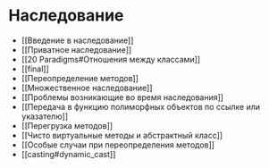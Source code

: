 # Наследование
* [[Введение в наследование]]
* [[Приватное наследование]]
* [[20 Paradigms#Отношения между классами]]
* [[final]]
* [[Переопределение методов]]
* [[Множественное наследование]]
* [[Проблемы возникающие во время наследования]]
* [[Передача в функцию полиморфных объектов по ссылке или указателю]]
* [[Перегрузка методов]]
* [[Чисто виртуальные методы и абстрактный класс]]
* [[Особые случаи при переопределения методов]]
* [[casting#dynamic_cast]]